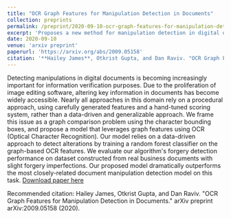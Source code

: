 ```yaml
---
title: "OCR Graph Features for Manipulation Detection in Documents"
collection: preprints
permalink: /preprint/2020-09-10-ocr-graph-features-for-manipulation-detection-in-documents
excerpt: 'Proposes a new method for manipulation detection in digital documents'
date: 2020-09-10
venue: 'arxiv preprint'
paperurl: 'https://arxiv.org/abs/2009.05158'
citation: '**Hailey James**, Otkrist Gupta, and Dan Raviv. "OCR Graph Features for Manipulation Detection in Documents." arXiv preprint arXiv:2009.05158 (2020).'
---
```

Detecting manipulations in digital documents is becoming increasingly important for information verification purposes. Due to the proliferation of image editing software, altering key information in documents has become widely accessible. Nearly all approaches in this domain rely on a procedural approach, using carefully generated features and a hand-tuned scoring system, rather than a data-driven and generalizable approach. We frame this issue as a graph comparison problem using the character bounding boxes, and propose a model that leverages graph features using OCR (Optical Character Recognition). Our model relies on a data-driven approach to detect alterations by training a random forest classifier on the graph-based OCR features. We evaluate our algorithm's forgery detection performance on dataset constructed from real business documents with slight forgery imperfections. Our proposed model dramatically outperforms the most closely-related document manipulation detection model on this task.
[Download paper here](https://arxiv.org/pdf/2009.05158)

Recommended citation: Hailey James, Otkrist Gupta, and Dan Raviv. "OCR Graph Features for Manipulation Detection in Documents." arXiv preprint arXiv:2009.05158 (2020).
